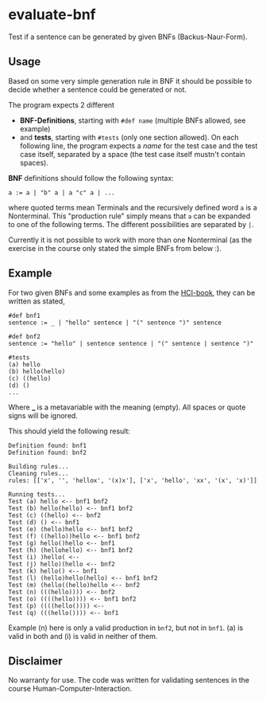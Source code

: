 evaluate-bnf
============

Test if a sentence can be generated by given BNFs (Backus-Naur-Form).

## Usage
Based on some very simple generation rule in BNF it should be possible to decide whether a sentence could be generated or not.

The program expects 2 different 

 * **BNF-Definitions**, starting with `#def name` (multiple BNFs allowed, see example)
 * and **tests**, starting with `#tests` (only one section allowed). On each following line, the program expects a _name_ for the test case and the test case itself, separated by a space (the test case itself mustn't contain spaces).

**BNF** definitions should follow the following syntax:

    a := a | "b" a | a "c" a | ...

where quoted terms mean Terminals and the recursively defined word `a` is a Nonterminal. This "production rule" simply means that `a` can be expanded to one of the following terms. The different possibilities are separated by `|`.

Currently it is not possible to work with more than one Nonterminal (as the exercise in the course only stated the simple BNFs from below :).

## Example

For two given BNFs and some examples as from the [HCI-book](http://www.hcibook.com/e3/), they can be written as stated, 

    #def bnf1
    sentence := _ | "hello" sentence | "(" sentence ")" sentence

    #def bnf2
    sentence := "hello" | sentence sentence | "(" sentence | sentence ")"

    #tests
    (a) hello
    (b) hello(hello)
    (c) ((hello)
    (d) ()
    ...

Where **_** is a metavariable with the meaning (empty). All spaces or quote signs will be ignored.

This should yield the following result:

    Definition found: bnf1
    Definition found: bnf2

    Building rules...
    Cleaning rules...
    rules: [['x', '', 'hellox', '(x)x'], ['x', 'hello', 'xx', '(x', 'x)']]

    Running tests...
    Test (a) hello <-- bnf1 bnf2 
    Test (b) hello(hello) <-- bnf1 bnf2 
    Test (c) ((hello) <-- bnf2 
    Test (d) () <-- bnf1 
    Test (e) (hello)hello <-- bnf1 bnf2 
    Test (f) ((hello))hello <-- bnf1 bnf2 
    Test (g) hello()hello <-- bnf1 
    Test (h) (hellohello) <-- bnf1 bnf2
    Test (i) )hello( <-- 
    Test (j) hello)(hello <-- bnf2 
    Test (k) hello() <-- bnf1 
    Test (l) (hello)hello(hello) <-- bnf1 bnf2 
    Test (m) (hello((hello)hello <-- bnf2 
    Test (n) (((hello)))) <-- bnf2 
    Test (o) ((((hello)))) <-- bnf1 bnf2 
    Test (p) ((((hello()))) <-- 
    Test (q) (((hello()))) <-- bnf1 

Example (n) here is only a valid production in `bnf2`, but not in `bnf1`. (a) is valid in both and (i) is valid in neither of them.

## Disclaimer
No warranty for use. The code was written for validating sentences in the course Human-Computer-Interaction. 
